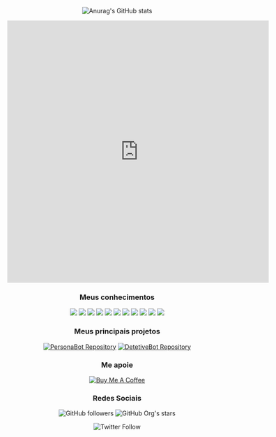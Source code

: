 <div align="center">

![Anurag's GitHub stats](https://github-readme-stats.vercel.app/api?username=ViniciusHora1009&theme=chartreuse-dark&show_icons=true)

<iframe width="600" height="600" src="https://ionicabizau.github.io/github-profile-languages/api.html?ViniciusHora1009" frameborder="0"></iframe>

### Meus conhecimentos
<img src="https://img.shields.io/badge/react-javascript-yellow?logo=react"></img>
<img src="https://img.shields.io/badge/coding-python-blue?logo=python"></img>
<img src="https://img.shields.io/badge/coding-C-blue?logo=c"></img>
<img src="https://img.shields.io/badge/coding-java-orange?logo=java"></img>
<img src="https://img.shields.io/badge/design-html-blue"></img>
<img src="https://img.shields.io/badge/design-css-blue"></img>
<img src="https://img.shields.io/badge/packaging-npm-red?logo=npm"></img>
<img src="https://img.shields.io/badge/packaging-yarn-blue?logo=yarn"></img>
<img src="https://img.shields.io/badge/building-electron-blue?logo=electron"></img>
<img src="https://img.shields.io/badge/datascience-pandas-blue?logo=pandas"></img>
<img src="https://img.shields.io/badge/ontouml-astah-blue"></img>

### Meus principais projetos
<span class="badge-personabot">
<a href="https://github.com/ViniciusHora1009/persona-bot" title="PersonaBot"><img src="https://img.shields.io/badge/repository-persona--bot-red" alt="PersonaBot Repository" /></a>
</span>
<span class="badge-detetivebot">
<a href="https://github.com/ViniciusHora1009/detetive_bot" title="DetetiveBot"><img src="https://img.shields.io/badge/repository-detetive__bot-blue" alt="DetetiveBot Repository" /></a>
</span>

### Me apoie
<a href="https://www.buymeacoffee.com/viniciusdahora" target="_blank"><img src="https://www.buymeacoffee.com/assets/img/custom_images/yellow_img.png" alt="Buy Me A Coffee"></a>

### Redes Sociais

![GitHub followers](https://img.shields.io/github/followers/ViniciusHora1009?style=social)
![GitHub Org's stars](https://img.shields.io/github/stars/ViniciusHora1009?style=social)

![Twitter Follow](https://img.shields.io/twitter/follow/ViniciusHoraDev)

</div>
